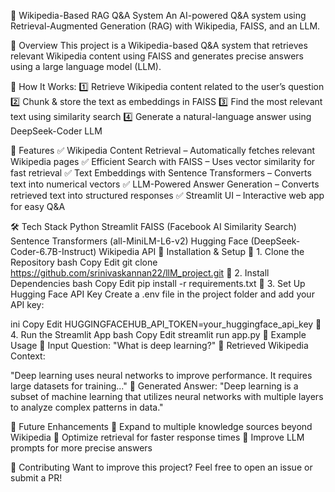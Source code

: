 📖 Wikipedia-Based RAG Q&A System
An AI-powered Q&A system using Retrieval-Augmented Generation (RAG) with Wikipedia, FAISS, and an LLM.

🚀 Overview
This project is a Wikipedia-based Q&A system that retrieves relevant Wikipedia content using FAISS and generates precise answers using a large language model (LLM).

📌 How It Works:
1️⃣ Retrieve Wikipedia content related to the user’s question
2️⃣ Chunk & store the text as embeddings in FAISS
3️⃣ Find the most relevant text using similarity search
4️⃣ Generate a natural-language answer using DeepSeek-Coder LLM

🔹 Features
✅ Wikipedia Content Retrieval – Automatically fetches relevant Wikipedia pages
✅ Efficient Search with FAISS – Uses vector similarity for fast retrieval
✅ Text Embeddings with Sentence Transformers – Converts text into numerical vectors
✅ LLM-Powered Answer Generation – Converts retrieved text into structured responses
✅ Streamlit UI – Interactive web app for easy Q&A

🛠 Tech Stack
Python
Streamlit
FAISS (Facebook AI Similarity Search)
Sentence Transformers (all-MiniLM-L6-v2)
Hugging Face (DeepSeek-Coder-6.7B-Instruct)
Wikipedia API
📌 Installation & Setup
🔹 1. Clone the Repository
bash
Copy
Edit
git clone https://github.com/srinivaskannan22/llM_project.git
🔹 2. Install Dependencies
bash
Copy
Edit
pip install -r requirements.txt
🔹 3. Set Up Hugging Face API Key
Create a .env file in the project folder and add your API key:

ini
Copy
Edit
HUGGINGFACEHUB_API_TOKEN=your_huggingface_api_key
🔹 4. Run the Streamlit App
bash
Copy
Edit
streamlit run app.py
🎯 Example Usage
🔹 Input Question: "What is deep learning?"
🔹 Retrieved Wikipedia Context:

"Deep learning uses neural networks to improve performance. It requires large datasets for training..."
🔹 Generated Answer:
"Deep learning is a subset of machine learning that utilizes neural networks with multiple layers to analyze complex patterns in data."

📝 Future Enhancements
🚀 Expand to multiple knowledge sources beyond Wikipedia
🚀 Optimize retrieval for faster response times
🚀 Improve LLM prompts for more precise answers

🤝 Contributing
Want to improve this project? Feel free to open an issue or submit a PR!


